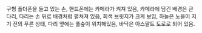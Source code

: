 구형 폴더폰을 들고 있는 손, 핸드폰에는 카메라가 켜져 있음, 카메라에 담긴 배경은 큰 다리, 다리는 손 뒤로 배경처럼 펼쳐져 있음,
회색 브릿지가 크게 보임, 하늘은 노을이 지기 전의 푸른 상태, 다리 옆에는 풀숲이 위치해있음, 바닥은 아스팔트 도로로 되어 있음.
